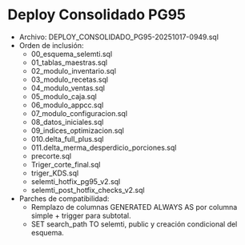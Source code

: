 ﻿# Deploy Consolidado PG95
- Archivo: DEPLOY_CONSOLIDADO_PG95-20251017-0949.sql
- Orden de inclusión:
  - 00_esquema_selemti.sql
  - 01_tablas_maestras.sql
  - 02_modulo_inventario.sql
  - 03_modulo_recetas.sql
  - 04_modulo_ventas.sql
  - 05_modulo_caja.sql
  - 06_modulo_appcc.sql
  - 07_modulo_configuracion.sql
  - 08_datos_iniciales.sql
  - 09_indices_optimizacion.sql
  - 010.delta_full_plus.sql
  - 011.delta_merma_desperdicio_porciones.sql
  - precorte.sql
  - Triger_corte_final.sql
  - triger_KDS.sql
  - selemti_hotfix_pg95_v2.sql
  - selemti_post_hotfix_checks_v2.sql
- Parches de compatibilidad:
  - Remplazo de columnas GENERATED ALWAYS AS por columna simple + trigger para subtotal.
  - SET search_path TO selemti, public y creación condicional del esquema.

